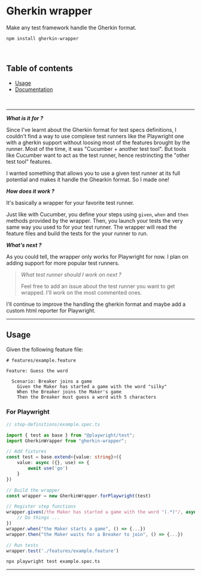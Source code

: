 # Gherkin wrapper

Make any test framework handle the Gherkin format.

`npm install gherkin-wrapper`

<br>

## Table of contents

- [Usage](#usage)
- [Documentation](./docs/README.md)

<br>

---

_**What is it for ?**_

Since I've learnt about the Gherkin format for test specs definitions, I couldn't find a way to use complexe test runners like the Playwright one with a gherkin support without loosing most of the features brought by the runner.
Most of the time, it was "Cucumber + another test tool". But tools like Cucumber want to act as the test runner, hence restrincting the "other test tool" features.

I wanted something that allows you to use a given test runner at its full potential and makes it handle the Ghearkin format. So I made one!

_**How does it work ?**_

It's basically a wrapper for your favorite test runner.

Just like with Cucumber, you define your steps using `given`, `when` and `then` methods provided by the wrapper.
Then, you launch your tests the very same way you used to for your test runner.
The wrapper will read the feature files and build the tests for the your runner to run.

_**What's next ?**_

As you could tell, the wrapper only works for Playwright for now. I plan on adding support for more popular test runners.

> _What test runner should I work on next ?_
>
> Feel free to add an issue about the test runner you want to get wrapped. I'll work on the most commented ones.

I'll continue to improve the handling the gherkin format and maybe add a custom html reporter for Playwright.

---

## Usage

Given the following feature file:

```
# features/example.feature

Feature: Guess the word

  Scenario: Breaker joins a game
    Given the Maker has started a game with the word "silky"
    When the Breaker joins the Maker's game
    Then the Breaker must guess a word with 5 characters
```

### For Playwright

```typescript
// step-definitions/example.spec.ts

import { test as base } from "@playwright/test";
import GherkinWrapper from "gherkin-wrapper";

// Add fixtures
const test = base.extend<{value: string}>({
    value: async ({}, use) => {
        await use('go')
    }
})

// Build the wrapper
const wrapper = new GherkinWrapper.forPlaywright(test)

// Register step functions
wrapper.given(/the Maker has started a game with the word "(.*)"/, async ({ page, value }, { match }) => {
    // Do things ...
})
wrapper.when("the Maker starts a game", () => {...})
wrapper.then("the Maker waits for a Breaker to join", () => {...})

// Run tests 
wrapper.test('./features/example.feature')
```

```shell
npx playwright test example.spec.ts
```

---